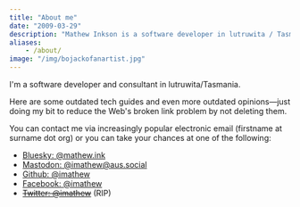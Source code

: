 ```yaml
---
title: "About me"
date: "2009-03-29"
description: "Mathew Inkson is a software developer in lutruwita / Tasmania."
aliases:
    - /about/
image: "/img/bojackofanartist.jpg"
---
```


I'm a software developer and consultant in lutruwita/Tasmania.

Here are some outdated tech guides and even more outdated opinions&mdash;just doing my bit to reduce the Web's broken link problem by not deleting them.

You can contact me via increasingly popular electronic email (firstname at surname dot org) or you can take your chances at one of the following:

<ul class="compactcleanlist">
    <li><a rel="me noopener" href="https://mathew.ink" title="Bluesky" target="_blank">Bluesky: @mathew.ink</a></li>
    <li><a rel="me noopener" href="https://aus.social/@imathew" title="Mastodon" target="_blank">Mastodon: @imathew@aus.social</a></li>
    <li><a rel="me noopener" href="https://github.com/imathew" title="Github" target="_blank">Github: @imathew</a></li>
    <li><a rel="me noopener" href="https://www.facebook.com/imathew" title="Facebook" target="_blank">Facebook: @imathew</a></li>
    <li><a rel="me noopener" href="https://twitter.com/imathew" title="Twitter" target="_blank"><del>Twitter: @imathew</del></a> (RIP)</li>
</ul>
